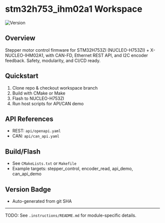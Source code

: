 # stm32h753_ihm02a1 Workspace

![Version](https://img.shields.io/badge/version-auto-blue)

## Overview
Stepper motor control firmware for STM32H753ZI (NUCLEO-H753ZI) + X-NUCLEO-IHM02A1, with CAN-FD, Ethernet REST API, and I2C encoder feedback. Safety, modularity, and CI/CD ready.

## Quickstart
1. Clone repo & checkout workspace branch
2. Build with CMake or Make
3. Flash to NUCLEO-H753ZI
4. Run host scripts for API/CAN demo

## API References
- REST: `api/openapi.yaml`
- CAN: `api/can_api.yaml`

## Build/Flash
- See `CMakeLists.txt` or `Makefile`
- Example targets: stepper_control, encoder_read, api_demo, can_api_demo

## Version Badge
- Auto-generated from git SHA

---

TODO: See `.instructions/README.md` for module-specific details.
